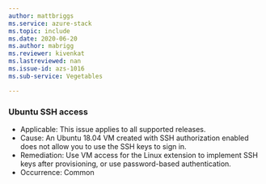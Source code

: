 ```yaml
---
author: mattbriggs
ms.service: azure-stack
ms.topic: include
ms.date: 2020-06-20
ms.author: mabrigg
ms.reviewer: kivenkat
ms.lastreviewed: nan
ms.issue-id: azs-1016
ms.sub-service: Vegetables

---
```

### Ubuntu SSH access

- Applicable: This issue applies to all supported releases.
- Cause: An Ubuntu 18.04 VM created with SSH authorization enabled does not allow you to use the SSH keys to sign in.
- Remediation: Use VM access for the Linux extension to implement SSH keys after provisioning, or use password-based authentication.
- Occurrence: Common